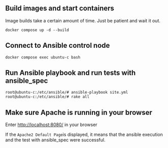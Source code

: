 ## Build images and start containers
Image builds take a certain amount of time. Just be patient and wait it out.
```
docker compose up -d --build
```

## Connect to Ansible control node
```
docker compose exec ubuntu-c bash
```

## Run Ansible playbook and run tests with ansible_spec
```
root@ubuntu-c:/etc/ansible/# ansible-playbook site.yml
root@ubuntu-c:/etc/ansible/# rake all
```

## Make sure Apache is running in your browser
Enter <http://localhost:8080/> in your browser

If the `Apache2 Default Page`is displayed, it means that the ansible execution and the test with ansible_spec were successful.